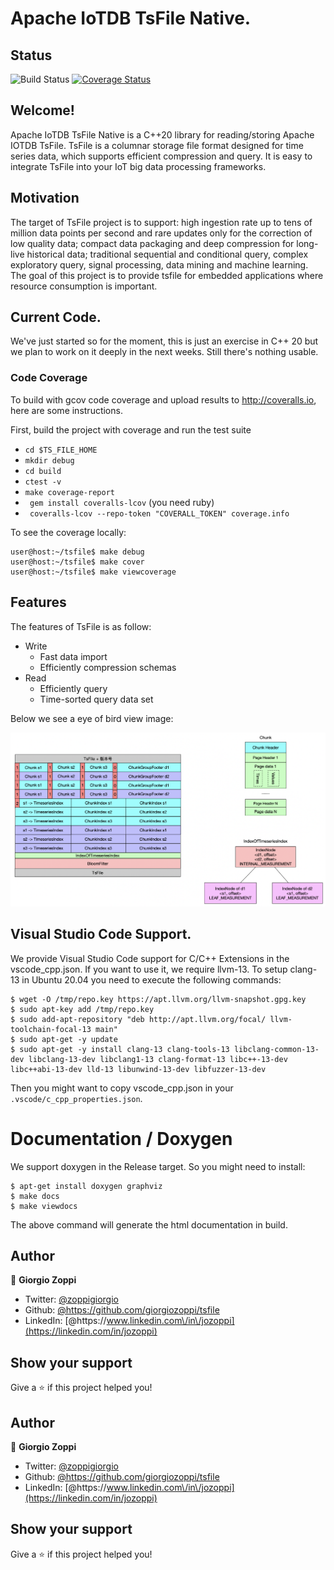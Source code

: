 # Apache IoTDB TsFile Native.

## Status
![Build Status](https://app.travis-ci.com/giorgiozoppi/tsfile.svg?branch=dev)
[![Coverage Status](https://coveralls.io/repos/github/giorgiozoppi/tsfile/badge.svg?branch=dev)](https://coveralls.io/github/giorgiozoppi/tsfile?branch=dev)

## Welcome!
Apache IoTDB TsFile Native is a C++20 library for reading/storing Apache IOTDB TsFile. TsFile is a columnar storage file format designed for time series data, which supports efficient compression and query. It is easy to integrate TsFile into your IoT big data processing frameworks.

## Motivation

The target of TsFile project is to support: high ingestion rate up to tens of million data points per second and rare updates only for the correction of low quality data; compact data packaging and deep compression for long-live historical data; traditional sequential and conditional query, complex exploratory query, signal processing, data mining and machine learning. The goal of this project is to provide tsfile for embedded applications where resource consumption is important.

## Current Code.


We've just started so for the moment, this is just an exercise in C++ 20 but we plan to work on it deeply in the next weeks. Still there's nothing usable.

### Code Coverage

To build with gcov code coverage and upload results to http://coveralls.io, here are some instructions.

First, build the project with coverage and run the test suite

- ``` cd $TS_FILE_HOME ```
- ``` mkdir debug ```
- ``` cd build ```
- ``` ctest -v ```
- ``` make coverage-report ```
- ``` gem install coveralls-lcov```  (you need ruby)
- ``` coveralls-lcov --repo-token "COVERALL_TOKEN" coverage.info```

To see the coverage locally:
```
user@host:~/tsfile$ make debug
user@host:~/tsfile$ make cover
user@host:~/tsfile$ make viewcoverage 
```
## Features
The features of TsFile is as follow:

- Write
  - Fast data import
  - Efficiently compression schemas
- Read
  - Efficiently query
  - Time-sorted query data set

Below we see a eye of bird view image:

![TsFile Format Structure](/assets/format.png)


## Visual Studio Code Support.

We provide Visual Studio Code support for C/C++ Extensions in the vscode_cpp.json. If you want to use it, we require llvm-13. To
setup clang-13 in Ubuntu 20.04 you need to execute the following commands:
```
$ wget -O /tmp/repo.key https://apt.llvm.org/llvm-snapshot.gpg.key
$ sudo apt-key add /tmp/repo.key
$ sudo add-apt-repository "deb http://apt.llvm.org/focal/ llvm-toolchain-focal-13 main"
$ sudo apt-get -y update
$ sudo apt-get -y install clang-13 clang-tools-13 libclang-common-13-dev libclang-13-dev libclang1-13 clang-format-13 libc++-13-dev libc++abi-13-dev lld-13 libunwind-13-dev libfuzzer-13-dev
```
Then you might want to copy vscode_cpp.json in your ```.vscode/c_cpp_properties.json```.

# Documentation / Doxygen
We support doxygen in the Release target. So you might need to install:
```
$ apt-get install doxygen graphviz
$ make docs
$ make viewdocs
```
The above command will generate the html documentation in build.
## Author

👤 **Giorgio Zoppi**

* Twitter: [@zoppigiorgio](https://twitter.com/zoppigiorgio)
* Github: [@https:\/\/github.com\/giorgiozoppi\/tsfile](https://github.com/giorgiozoppi/tsfile)
* LinkedIn: [@https:\/\/www.linkedin.com\/in\/jozoppi](https://linkedin.com/in/jozoppi)

## Show your support

Give a ⭐️ if this project helped you!

## Author

👤 **Giorgio Zoppi**

* Twitter: [@zoppigiorgio](https://twitter.com/zoppigiorgio)
* Github: [@https:\/\/github.com\/giorgiozoppi\/tsfile](https://github.com/giorgiozoppi/tsfile)
* LinkedIn: [@https:\/\/www.linkedin.com\/in\/jozoppi](https://linkedin.com/in/jozoppi)

## Show your support

Give a ⭐️ if this project helped you!

